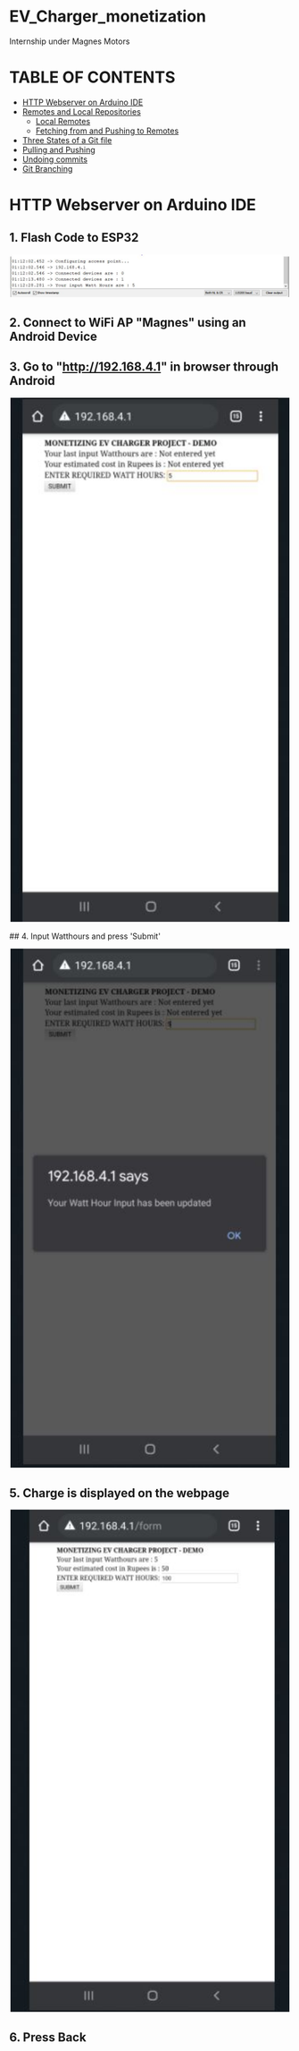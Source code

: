 # EV_Charger_monetization
Internship under Magnes Motors

# TABLE OF CONTENTS
- [HTTP Webserver on Arduino IDE](#http-webserver-on-arduino-ide)
- [Remotes and Local Repositories](#remote-repositories)
  - [Local Remotes](#adding-your-local-repository-as-a-remote)
  - [Fetching from and Pushing to Remotes](#fetching-and-pushing)
- [Three States of a Git file](#states-of-a-git-file)
- [Pulling and Pushing](#git-pull-and-git-push)
- [Undoing commits](#undoing-commits)
- [Git Branching](#git-branching)



# HTTP Webserver on Arduino IDE

## 1. Flash Code to ESP32

<p align="center">
  <img src="./assets/1.serial_monitor.JPG" width="500"/>
   
</p>

## 2. Connect to WiFi AP "Magnes" using an Android Device

## 3. Go to "http://192.168.4.1" in browser through Android

<p align="center">
  <img src="./assets/1.page_1_mobile.JPG" width="500"/>
   
</p>
## 4. Input Watthours and press 'Submit'

<p align="center">
  <img src="./assets/1.page_2_mobile.JPG" width="500"/>
   
</p>

## 5. Charge is displayed on the webpage

<p align="center">
  <img src="./assets/1.page_3_mobile.JPG" width="500"/>
   
</p>
  
## 6. Press Back


